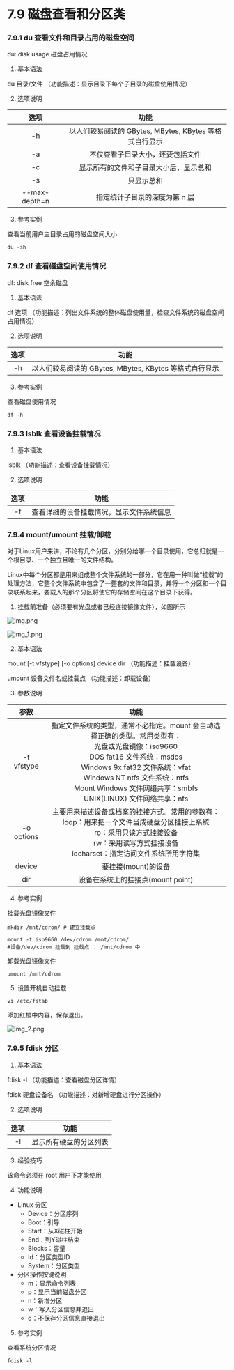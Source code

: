 # 7.9 磁盘查看和分区类

### 7.9.1 du 查看文件和目录占用的磁盘空间

du: disk usage 磁盘占用情况

1. 基本语法

du 目录/文件 （功能描述：显示目录下每个子目录的磁盘使用情况）

2. 选项说明

|      选项       |                   功能                    |
|:-------------:|:---------------------------------------:|
|      -h       | 以人们较易阅读的 GBytes, MBytes, KBytes 等格式自行显示 |
|      -a       |            不仅查看子目录大小，还要包括文件             |
|      -c       |           显示所有的文件和子目录大小后，显示总和           |
|      -s       |                  只显示总和                  |
| --max-depth=n |            指定统计子目录的深度为第 n 层             |

3. 参考实例

查看当前用户主目录占用的磁盘空间大小

```shell
du -sh
```

### 7.9.2 df 查看磁盘空间使用情况

df: disk free 空余磁盘

1. 基本语法

df 选项 （功能描述：列出文件系统的整体磁盘使用量，检查文件系统的磁盘空间占用情况）

2. 选项说明

| 选项  |                   功能                    |
|:---:|:---------------------------------------:|
| -h  | 以人们较易阅读的 GBytes, MBytes, KBytes 等格式自行显示 |

3. 参考实例

查看磁盘使用情况

```shell
df -h
```

### 7.9.3 lsblk 查看设备挂载情况

1. 基本语法

lsblk （功能描述：查看设备挂载情况）

2. 选项说明

| 选项  |          功能          |
|:---:|:--------------------:|
| -f  | 查看详细的设备挂载情况，显示文件系统信息 |

### 7.9.4 mount/umount 挂载/卸载

对于Linux用户来讲，不论有几个分区，分别分给哪一个目录使用，它总归就是一个根目录、一个独立且唯一的文件结构。

Linux中每个分区都是用来组成整个文件系统的一部分，它在用一种叫做“挂载”的处理方法，它整个文件系统中包含了一整套的文件和目录，并将一个分区和一个目录联系起来，要载入的那个分区将使它的存储空间在这个目录下获得。

1. 挂载前准备（必须要有光盘或者已经连接镜像文件），如图所示

![img.png](picture/img.png)

![img_1.png](picture/img_1.png)

2. 基本语法

mount [-t vfstype] [-o options] device dir （功能描述：挂载设备）

umount 设备文件名或挂载点 （功能描述：卸载设备）

3. 参数说明

|     参数     |                                                                                                         功能                                                                                                          |
|:----------:|:-------------------------------------------------------------------------------------------------------------------------------------------------------------------------------------------------------------------:|
| -t vfstype | 指定文件系统的类型，通常不必指定。mount 会自动选择正确的类型。常用类型有： <br/> 光盘或光盘镜像：iso9660<br/> DOS fat16 文件系统：msdos <br/>Windows 9x fat32 文件系统：vfat <br/>Windows NT ntfs 文件系统：ntfs <br/>Mount Windows 文件网络共享：smbfs<br/> UNIX(LINUX) 文件网络共享：nfs |
| -o options |                                              主要用来描述设备或档案的挂接方式。常用的参数有：<br/> loop：用来把一个文件当成硬盘分区挂接上系统<br/> ro：采用只读方式挂接设备<br/> rw：采用读写方式挂接设备<br/> iocharset：指定访问文件系统所用字符集                                               |
|   device   |                                                                                                    要挂接(mount)的设备                                                                                                    |
|    dir     |                                                                                               设备在系统上的挂接点(mount point)                                                                                               |

4. 参考实例

挂载光盘镜像文件

```shell
mkdir /mnt/cdrom/ # 建立挂载点

mount -t iso9660 /dev/cdrom /mnt/cdrom/ 
#设备/dev/cdrom 挂载到 挂载点 ： /mnt/cdrom 中
```

卸载光盘镜像文件

```shell
umount /mnt/cdrom
```

5. 设置开机自动挂载

```shell
vi /etc/fstab
```

添加红框中内容，保存退出。

![img_2.png](picture/img_2.png)

### 7.9.5 fdisk 分区

1. 基本语法

fdisk -l （功能描述：查看磁盘分区详情）

fdisk 硬盘设备名 （功能描述：对新增硬盘进行分区操作）

2. 选项说明

| 选项  |     功能      |
|:---:|:-----------:|
| -l  | 显示所有硬盘的分区列表 |

3. 经验技巧

该命令必须在 root 用户下才能使用

4. 功能说明

* Linux 分区
  - Device：分区序列
  - Boot：引导
  - Start：从X磁柱开始
  - End：到Y磁柱结束
  - Blocks：容量
  - Id：分区类型ID
  - System：分区类型
* 分区操作按键说明
  - m：显示命令列表
  - p：显示当前磁盘分区
  - n：新增分区
  - w：写入分区信息并退出
  - q：不保存分区信息直接退出

5. 参考实例

查看系统分区情况

```shell
fdisk -l
```